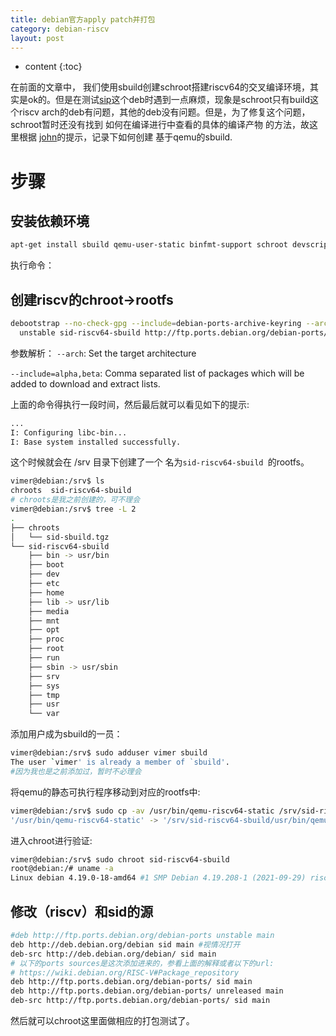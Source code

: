 ```yaml
---
title: debian官方apply patch并打包
category: debian-riscv
layout: post
---
```

* content
{:toc}

在前面的文章中， 我们使用sbuild创建schroot搭建riscv64的交叉编译环境，其实是ok的。但是在测试[sip](https://bugs.debian.org/cgi-bin/bugreport.cgi?bug=978498#39)这个deb时遇到一点麻烦，现象是schroot只有build这个riscv arch的deb有问题，其他的deb没有问题。但是，为了修复这个问题，schroot暂时还没有找到 如何在编译进行中查看的具体的编译产物 的方法，故这里根据 [john](https://bugs.debian.org/cgi-bin/bugreport.cgi?bug=978498#44)的提示，记录下如何创建 基于qemu的sbuild.

# 步骤

## 安装依赖环境
```bash
apt-get install sbuild qemu-user-static binfmt-support schroot devscripts debian-ports-archive-keyring
```
执行命令：

## 创建riscv的chroot->rootfs
```bash
debootstrap --no-check-gpg --include=debian-ports-archive-keyring --arch=riscv64 \
  unstable sid-riscv64-sbuild http://ftp.ports.debian.org/debian-ports/
```
参数解析：
`--arch`: Set the target architecture

`--include=alpha,beta`:  Comma separated list of packages which will be added to download and extract lists.

上面的命令得执行一段时间，然后最后就可以看见如下的提示:
```bash
...
I: Configuring libc-bin...
I: Base system installed successfully.
```

这个时候就会在 /srv 目录下创建了一个 名为`sid-riscv64-sbuild `的rootfs。

```bash
vimer@debian:/srv$ ls
chroots  sid-riscv64-sbuild
# chroots是我之前创建的，可不理会
vimer@debian:/srv$ tree -L 2
.
├── chroots
│   └── sid-sbuild.tgz
└── sid-riscv64-sbuild
    ├── bin -> usr/bin
    ├── boot
    ├── dev
    ├── etc
    ├── home
    ├── lib -> usr/lib
    ├── media
    ├── mnt
    ├── opt
    ├── proc
    ├── root
    ├── run
    ├── sbin -> usr/sbin
    ├── srv
    ├── sys
    ├── tmp
    ├── usr
    └── var
```

添加用户成为sbuild的一员：

```bash
vimer@debian:/srv$ sudo adduser vimer sbuild
The user `vimer' is already a member of `sbuild'.
#因为我也是之前添加过，暂时不必理会
```

将qemu的静态可执行程序移动到对应的rootfs中:

```bash
vimer@debian:/srv$ sudo cp -av /usr/bin/qemu-riscv64-static /srv/sid-riscv64-sbuild/usr/bin/
'/usr/bin/qemu-riscv64-static' -> '/srv/sid-riscv64-sbuild/usr/bin/qemu-riscv64-static'
```
进入chroot进行验证:
```bash
vimer@debian:/srv$ sudo chroot sid-riscv64-sbuild
root@debian:/# uname -a
Linux debian 4.19.0-18-amd64 #1 SMP Debian 4.19.208-1 (2021-09-29) riscv64 GNU/Linux
```

## 修改（riscv）和sid的源

```bash
#deb http://ftp.ports.debian.org/debian-ports unstable main
deb http://deb.debian.org/debian sid main #视情况打开
deb-src http://deb.debian.org/debian/ sid main
# 以下的ports sources是这次添加进来的，参看上面的解释或者以下的url:
# https://wiki.debian.org/RISC-V#Package_repository
deb http://ftp.ports.debian.org/debian-ports/ sid main
deb http://ftp.ports.debian.org/debian-ports/ unreleased main
deb-src http://ftp.ports.debian.org/debian-ports/ sid main
```
然后就可以chroot这里面做相应的打包测试了。



